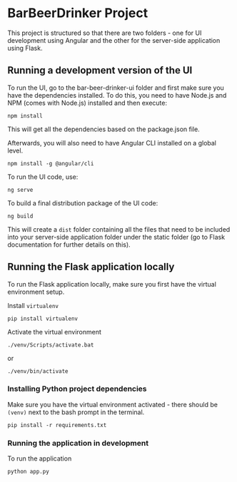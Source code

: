 # BarBeerDrinker Project

This project is structured so that there are two folders - one for UI development using Angular and the other for the server-side application using Flask.

## Running a development version of the UI

To run the UI, go to the bar-beer-drinker-ui folder and first make sure you have the dependencies installed.
To do this, you need to have Node.js and NPM (comes with Node.js) installed and then execute:

```
npm install
```

This will get all the dependencies based on the package.json file.

Afterwards, you will also need to have Angular CLI installed on a global level.

```
npm install -g @angular/cli
```

To run the UI code, use:

```
ng serve
```

To build a final distribution package of the UI code:

```
ng build
```

This will create a `dist` folder containing all the files that need to be included into your server-side application folder under the static folder (go to Flask documentation for further details on this).

## Running the Flask application locally

To run the Flask application locally, make sure you first have the virtual environment setup.

Install `virtualenv`
```
pip install virtualenv
```

Activate the virtual environment
```
./venv/Scripts/activate.bat
```

or

```
./venv/bin/activate
```

### Installing Python project dependencies

Make sure you have the virtual environment activated - there should be `(venv)` next to the bash prompt in the terminal.

```
pip install -r requirements.txt
```

### Running the application in development

To run the application
```
python app.py
```

